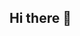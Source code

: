 ## Hi there 👋

<!--
**LADLABS/LADLABS** is a ✨ _special_ ✨ repository 
# 👨‍💻 IT Development Laboratory for New Ideas Projects

Welcome to **IT Development Laboratory** – where innovative ideas turn into groundbreaking projects! We are dedicated to pushing the boundaries of technology through the creation of cutting-edge software solutions.

---

## 🚀 Projects We Work On:
- **AI and Machine Learning**
- **Cloud Solutions**
- **Blockchain Technology**
- **Web & Mobile App Development**
- **Internet of Things (IoT)**
- **Cybersecurity Solutions**

---

## 🛠️ Tools and Technologies We Use:

![Python](https://img.shields.io/badge/Python-3776AB?style=for-the-badge&logo=python&logoColor=white)
![JavaScript](https://img.shields.io/badge/JavaScript-F7DF1E?style=for-the-badge&logo=javascript&logoColor=black)
![Node.js](https://img.shields.io/badge/Node.js-339933?style=for-the-badge&logo=nodedotjs&logoColor=white)
![Docker](https://img.shields.io/badge/Docker-2496ED?style=for-the-badge&logo=docker&logoColor=white)
![Kubernetes](https://img.shields.io/badge/Kubernetes-326CE5?style=for-the-badge&logo=kubernetes&logoColor=white)
![GitHub](https://img.shields.io/badge/GitHub-181717?style=for-the-badge&logo=github&logoColor=white)
![AWS](https://img.shields.io/badge/AWS-FF9900?style=for-the-badge&logo=amazonaws&logoColor=white)
![Azure](https://img.shields.io/badge/Azure-0078D4?style=for-the-badge&logo=microsoftazure&logoColor=white)

---

## 📈 Our Stats:
![GitHub Stats](https://github-readme-stats.vercel.app/api?username=YourGitHubUsername&show_icons=true&theme=radical)
![Top Languages](https://github-readme-stats.vercel.app/api/top-langs/?username=YourGitHubUsername&layout=compact&theme=radical)

---

## 🌐 Connect With Us:

[![LinkedIn](https://img.shields.io/badge/LinkedIn-0077B5?style=for-the-badge&logo=linkedin&logoColor=white)](https://www.linkedin.com/in/YourProfile)
[![Twitter](https://img.shields.io/badge/Twitter-1DA1F2?style=for-the-badge&logo=twitter&logoColor=white)](https://twitter.com/YourProfile)
[![Email](https://img.shields.io/badge/Email-D14836?style=for-the-badge&logo=gmail&logoColor=white)](mailto:your-email@example.com)

---

💡 **"Innovation is the key to success."**

